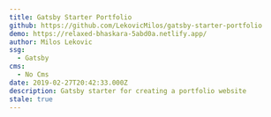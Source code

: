 ```yaml
---
title: Gatsby Starter Portfolio
github: https://github.com/LekovicMilos/gatsby-starter-portfolio
demo: https://relaxed-bhaskara-5abd0a.netlify.app/
author: Milos Lekovic
ssg:
  - Gatsby
cms:
  - No Cms
date: 2019-02-27T20:42:33.000Z
description: Gatsby starter for creating a portfolio website
stale: true
---
```

